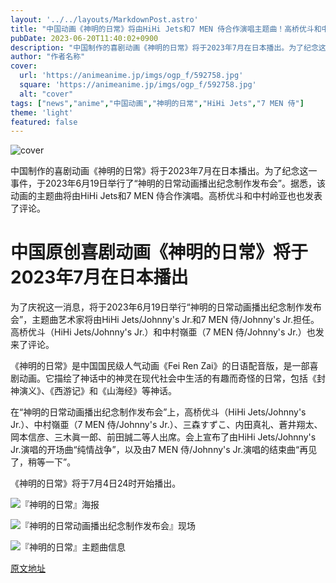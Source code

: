 ```yaml
---
layout: '../../layouts/MarkdownPost.astro'
title: "中国动画《神明的日常》将由HiHi Jets和7 MEN 侍合作演唱主题曲！高桥优斗和中村岭亚也发表了评论"
pubDate: 2023-06-20T11:40:02+0900
description: "中国制作的喜剧动画《神明的日常》将于2023年7月在日本播出。为了纪念这一事件，于2023年6月19日举行了“神明的日常动画播出纪念制作发布会”。"
author: "作者名称"
cover:
  url: 'https://animeanime.jp/imgs/ogp_f/592758.jpg'
  square: 'https://animeanime.jp/imgs/ogp_f/592758.jpg'
  alt: "cover"
tags: ["news","anime","中国动画","神明的日常","HiHi Jets","7 MEN 侍"]
theme: 'light'
featured: false
---
```


![cover](https://animeanime.jp/imgs/ogp_f/592758.jpg)

中国制作的喜剧动画《神明的日常》将于2023年7月在日本播出。为了纪念这一事件，于2023年6月19日举行了“神明的日常动画播出纪念制作发布会”。据悉，该动画的主题曲将由HiHi Jets和7 MEN 侍合作演唱。高桥优斗和中村岭亚也也发表了评论。

# 中国原创喜剧动画《神明的日常》将于2023年7月在日本播出

为了庆祝这一消息，将于2023年6月19日举行“神明的日常动画播出纪念制作发布会”，主题曲艺术家将由HiHi Jets/Johnny's Jr.和7 MEN 侍/Johnny's Jr.担任。高桥优斗（HiHi Jets/Johnny's Jr.）和中村嶺亜（7 MEN 侍/Johnny's Jr.）也发来了评论。

《神明的日常》是中国国民级人气动画《Fei Ren Zai》的日语配音版，是一部喜剧动画。它描绘了神话中的神灵在现代社会中生活的有趣而奇怪的日常，包括《封神演义》、《西游记》和《山海经》等神话。

在“神明的日常动画播出纪念制作发布会”上，高桥优斗（HiHi Jets/Johnny's Jr.）、中村嶺亜（7 MEN 侍/Johnny's Jr.）、三森すずこ、内田真礼、蒼井翔太、岡本信彦、三木眞一郎、前田誠二等人出席。会上宣布了由HiHi Jets/Johnny's Jr.演唱的开场曲“纯情战争”，以及由7 MEN 侍/Johnny's Jr.演唱的结束曲“再见了，稍等一下”。

《神明的日常》将于7月4日24时开始播出。 

![『神明的日常』海报](https://animeanime.jp/imgs/zoom/592759.jpg)

![『神明的日常动画播出纪念制作发布会』现场](https://animeanime.jp/imgs/zoom/592757.jpg)

![『神明的日常』主题曲信息](https://animeanime.jp/imgs/zoom/592756.jpg)

  [原文地址](https://animeanime.jp/article/2023/06/20/78041.html)